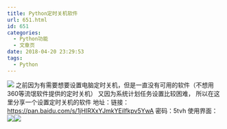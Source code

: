 ```yaml
---
title: Python定时关机软件
url: 651.html
id: 651
categories:
  - Python功能
  - 文章页
date: 2018-04-20 23:29:53
tags:
  - Python
---
```


![](http://47.100.4.8/wp-content/uploads/2018/04/QQ图片20180420231533.png) 之前因为有需要想要设置电脑定时关机，但是一直没有可用的软件（不想用360等流氓软件提供的定时关机） 又因为系统计划任务设置比较困难， 所以在这里分享一个设置定时关机的软件 地址：链接：https://pan.baidu.com/s/1jHIRXxYJmkYEiIfkpv5YwA 密码：5tvh 使用界面： ![](http://47.100.4.8/wp-content/uploads/2018/04/QQ图片20180420232932.png)![](http://47.100.4.8/wp-content/uploads/2018/05/QQ图片20180420232932.png)